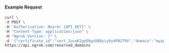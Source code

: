 <!-- Code generated for API Clients. DO NOT EDIT. -->

#### Example Request

```bash
curl \
-X POST \
-H "Authorization: Bearer {API_KEY}" \
-H "Content-Type: application/json" \
-H "Ngrok-Version: 2" \
-d '{"certificate_id":"cert_2uceK2geDbgxDB8yiy9y4PB279V","domain":"myapp.mydomain.com","region":"us"}' \
https://api.ngrok.com/reserved_domains
```
